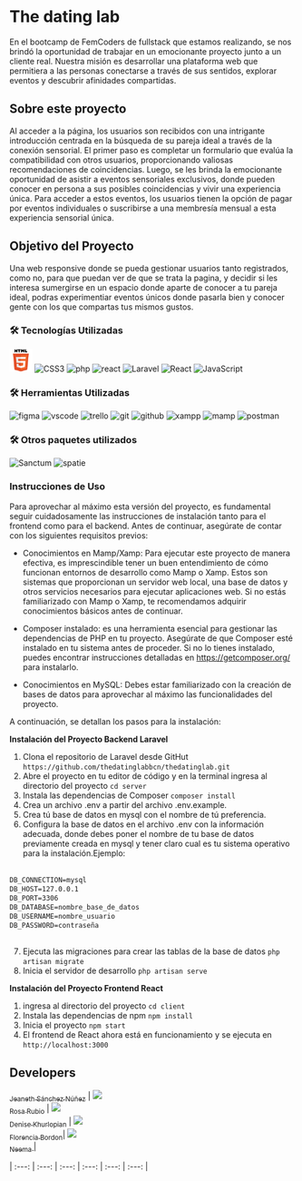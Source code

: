 # The dating lab
En el bootcamp de FemCoders de fullstack que estamos realizando, se nos brindó la oportunidad de trabajar en un emocionante proyecto junto a un cliente real. Nuestra misión es desarrollar una plataforma web que permitiera a las personas conectarse a través de sus sentidos, explorar eventos y descubrir afinidades compartidas.

## Sobre este proyecto
Al acceder a la página, los usuarios son recibidos con una intrigante introducción centrada en la búsqueda de su pareja ideal a través de la conexión sensorial. El primer paso es completar un formulario que evalúa la compatibilidad con otros usuarios, proporcionando valiosas recomendaciones de coincidencias. Luego, se les brinda la emocionante oportunidad de asistir a eventos sensoriales exclusivos, donde pueden conocer en persona a sus posibles coincidencias y vivir una experiencia única. Para acceder a estos eventos, los usuarios tienen la opción de pagar por eventos individuales o suscribirse a una membresía mensual a esta experiencia sensorial única.

## Objetivo del Proyecto
Una web responsive donde se pueda gestionar usuarios tanto registrados, como no, para que puedan ver de que se trata la pagina, y decidir si les interesa sumergirse en un espacio donde aparte de conocer a tu pareja ideal, podras experimentiar eventos únicos donde pasarla bien y conocer gente con los que compartas tus mismos gustos.


### 🛠 Tecnologías Utilizadas
<div>
<img src="https://raw.githubusercontent.com/devicons/devicon/master/icons/html5/html5-original-wordmark.svg" alt="html5" width="40" height="40"/>
<img src="https://profilinator.rishav.dev/skills-assets/css3-original-wordmark.svg" alt="CSS3" height="50" /> 
<img src="https://raw.githubusercontent.com/jmnote/z-icons/master/svg/php.svg" alt="php" width="40" height="40"/>
<img src="https://profilinator.rishav.dev/skills-assets/mysql-original-wordmark.svg" alt="react" width="40" height="40"/>
<img src="https://profilinator.rishav.dev/skills-assets/laravel-plain-wordmark.svg" alt="Laravel" width="40" height="40"/>
<img src="https://profilinator.rishav.dev/skills-assets/react-original-wordmark.svg" alt="React" width="40" height="40" />
<img  src="https://profilinator.rishav.dev/skills-assets/javascript-original.svg" alt="JavaScript" width="40" height="50" /> 
</div>

### 🛠 Herramientas Utilizadas
<div>
<img src="https://www.vectorlogo.zone/logos/figma/figma-icon.svg" alt="figma" width="40" height="40"/>
<img src="https://w7.pngwing.com/pngs/512/824/png-transparent-visual-studio-code-hd-logo-thumbnail.png" alt="vscode" width="40" heigth="40"/>
<img src="https://w7.pngwing.com/pngs/115/721/png-transparent-trello-social-icons-icon.png" alt="trello" width="40" heigth="40"/>
<img src="https://www.vectorlogo.zone/logos/git-scm/git-scm-icon.svg" alt="git" width="40" height="40"/>
<img src="https://cdn-icons-png.flaticon.com/512/25/25231.png" alt="github" width="40" heigth="40"/>
<img src="https://profilinator.rishav.dev/skills-assets/xampp.png" alt="xampp" width="40" height="40"/>
<img src="https://www.pngkey.com/png/detail/802-8025481_mamp-mamp-icon.png" alt="mamp" width="40" height="40"/>
<img src="https://res.cloudinary.com/postman/image/upload/t_team_logo/v1629869194/team/2893aede23f01bfcbd2319326bc96a6ed0524eba759745ed6d73405a3a8b67a8" alt="postman" width="40" height="40"/>
</div>

### 🛠 Otros paquetes utilizados
<div>
<img src="https://miro.medium.com/v2/resize:fit:640/0*r3O0lVqhmhgql4Co.png" alt="Sanctum" width="60" height="40"/>
<img src="https://spatie.be/images/og-image.jpg" alt="spatie" width="60" height="40"/>
</div>

### Instrucciones de Uso
Para aprovechar al máximo esta versión del proyecto, es fundamental seguir cuidadosamente las instrucciones de instalación tanto para el frontend como para el backend. Antes de continuar, asegúrate de contar con los siguientes requisitos previos:

+ Conocimientos en Mamp/Xamp: Para ejecutar este proyecto de manera efectiva, es imprescindible tener un buen entendimiento de cómo funcionan entornos de desarrollo como Mamp o Xamp. Estos son sistemas que proporcionan un servidor web local, una base de datos y otros servicios necesarios para ejecutar aplicaciones web. Si no estás familiarizado con Mamp o Xamp, te recomendamos adquirir conocimientos básicos antes de continuar.

+ Composer instalado: es una herramienta esencial para gestionar las dependencias de PHP en tu proyecto. Asegúrate de que Composer esté instalado en tu sistema antes de proceder. Si no lo tienes instalado, puedes encontrar instrucciones detalladas en https://getcomposer.org/ para instalarlo.

+ Conocimientos en MySQL: Debes estar familiarizado con la creación de bases de datos para aprovechar al máximo las funcionalidades del proyecto.

A continuación, se detallan los pasos para la instalación:

**Instalación del Proyecto Backend Laravel**
 1. Clona el repositorio de Laravel desde GitHut
 `https://github.com/thedatinglabbcn/thedatinglab.git`
 2. Abre el proyecto en tu editor de código y en la terminal ingresa al directorio del proyecto
 `cd server`
 3. Instala las dependencias de Composer
 `composer install`
 4. Crea un archivo .env a partir del archivo .env.example.
 5. Crea tú base de datos en mysql con el nombre de tú preferencia.
 6. Configura la base de datos en el archivo .env con la información adecuada, donde debes poner el nombre de tu base de datos previamente creada en mysql y tener claro cual es tu sistema operativo para la instalación.Ejemplo:
 <pre>
<code>
DB_CONNECTION=mysql
DB_HOST=127.0.0.1
DB_PORT=3306
DB_DATABASE=nombre_base_de_datos
DB_USERNAME=nombre_usuario
DB_PASSWORD=contraseña
</code>
</pre>
7. Ejecuta las migraciones para crear las tablas de la base de datos
`php artisan migrate`
8. Inicia el servidor de desarrollo
`php artisan serve`

**Instalación del Proyecto Frontend React**

1. ingresa al directorio del proyecto
 `cd client`
2. Instala las dependencias de npm
`npm install`
3. Inicia el proyecto
`npm start`
4. El frontend de React ahora está en funcionamiento y se ejecuta en 
`http://localhost:3000`

## Developers
[<sub>Jeaneth Sánchez Núñez</sub>](https://github.com/jeanethsn) |   [<img src="https://avatars.githubusercontent.com/u/977203?v=4" width=100><br><sub>Rosa Rubio</sub>](https://github.com/rosa-rubio) |  [<img src="https://avatars.githubusercontent.com/u/132340917?v=4" width=100><br><sub>Denise Khurlopian</sub>](https://github.com/dkhurlop) | [<img src="https://avatars.githubusercontent.com/u/129850727?v=4" width=100><br><sub>Florencia Bordon</sub>](https://github.com/florienborg)| [<img src="https://avatars.githubusercontent.com/u/131755081?v=4" width=100><br><sub>Neema </sub>]()|<img src=""><br>

| :---: | :---: | :---: | :---: | :---: | :---: | 
